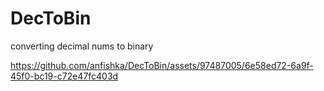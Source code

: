 # DecToBin
converting decimal nums to binary




https://github.com/anfishka/DecToBin/assets/97487005/6e58ed72-6a9f-45f0-bc19-c72e47fc403d



